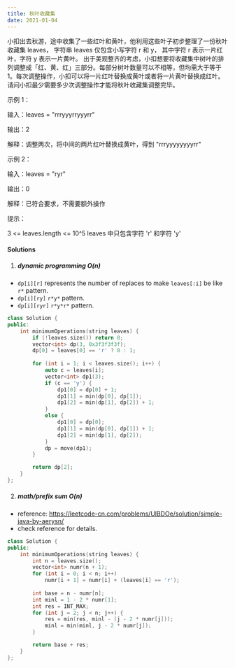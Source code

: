 ```yaml
---
title: 秋叶收藏集
date: 2021-01-04
---
```

小扣出去秋游，途中收集了一些红叶和黄叶，他利用这些叶子初步整理了一份秋叶收藏集 leaves， 字符串 leaves 仅包含小写字符 r 和 y， 其中字符 r 表示一片红叶，字符 y 表示一片黄叶。
出于美观整齐的考虑，小扣想要将收藏集中树叶的排列调整成「红、黄、红」三部分。每部分树叶数量可以不相等，但均需大于等于 1。每次调整操作，小扣可以将一片红叶替换成黄叶或者将一片黄叶替换成红叶。请问小扣最少需要多少次调整操作才能将秋叶收藏集调整完毕。

示例 1：

输入：leaves = "rrryyyrryyyrr"

输出：2

解释：调整两次，将中间的两片红叶替换成黄叶，得到 "rrryyyyyyyyrr"

示例 2：

输入：leaves = "ryr"

输出：0

解释：已符合要求，不需要额外操作

提示：

3 <= leaves.length <= 10^5
leaves 中只包含字符 'r' 和字符 'y'


#### Solutions

1. ##### dynamic programming O(n)

- `dp[i][r]` represents the number of replaces to make `leaves[:i]` be like `r*` pattern.
- `dp[i][ry]`                                                             `r*y*` pattern.       
- `dp[i][ryr]`                                                          `r*y*r*` pattern.

```cpp
class Solution {
public:
    int minimumOperations(string leaves) {
        if (!leaves.size()) return 0;
        vector<int> dp(3, 0x3f3f3f3f);
        dp[0] = leaves[0] == 'r' ? 0 : 1;
            
        for (int i = 1; i < leaves.size(); i++) {
            auto c = leaves[i];
            vector<int> dp1(3);
            if (c == 'y') {
                dp1[0] = dp[0] + 1;
                dp1[1] = min(dp[0], dp[1]);
                dp1[2] = min(dp[1], dp[2]) + 1;
            }
            else {
                dp1[0] = dp[0];
                dp1[1] = min(dp[0], dp[1]) + 1;
                dp1[2] = min(dp[1], dp[2]);
            }
            dp = move(dp1);
        }

        return dp[2];
    }
};
```


2. ##### math/prefix sum O(n)

- reference: https://leetcode-cn.com/problems/UlBDOe/solution/simple-java-by-aerysn/
- check reference for details.

```cpp
class Solution {
public:
    int minimumOperations(string leaves) {
        int n = leaves.size();
        vector<int> numr(n + 1);
        for (int i = 0; i < n; i++)
            numr[i + 1] = numr[i] + (leaves[i] == 'r');
        
        int base = n - numr[n];
        int minl = 1 - 2 * numr[1];
        int res = INT_MAX;
        for (int j = 2; j < n; j++) {
            res = min(res, minl - (j - 2 * numr[j]));
            minl = min(minl, j - 2 * numr[j]);
        }

        return base + res;
    }
};
```